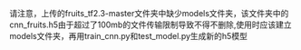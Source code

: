 请注意，上传的fruits_tf2.3-master文件夹中缺少models文件夹，该文件夹中的cnn_fruits.h5由于超过了100mb的文件传输限制导致不得不删除,使用时应该建立models文件夹，再用train_cnn.py和test_model.py生成新的h5模型
